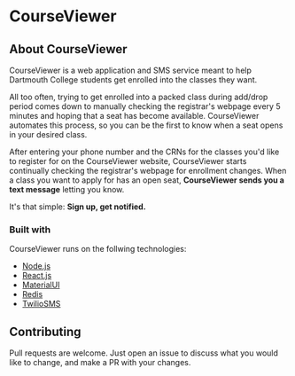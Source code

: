# CourseViewer

## About CourseViewer

CourseViewer is a web application and SMS service meant to help Dartmouth College students get enrolled into the classes they want.

All too often, trying to get enrolled into a packed class during add/drop period comes down to manually checking the registrar's webpage every 5 minutes and hoping that a seat has become available. CourseViewer automates this process, so you can be the first to know when a seat opens in your desired class.

After entering your phone number and the CRNs for the classes you'd like to register for on the CourseViewer website, CourseViewer starts continually checking the registrar's webpage for enrollment changes. When a class you want to apply for has an open seat, **CourseViewer sends you a text message** letting you know.

It's that simple: **Sign up, get notified.**

### Built with

CourseViewer runs on the follwing technologies:

- [Node.js](https://nodejs.dev/)
- [React.js](https://reactjs.org/)
- [MaterialUI](https://mui.com/)
- [Redis](https://redis.io/)
- [TwilioSMS](https://www.twilio.com/sms)

## Contributing

Pull requests are welcome. Just open an issue to discuss what you would like to change, and make a PR with your changes.
